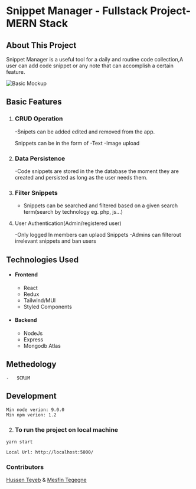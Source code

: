 # Snippet Manager - Fullstack Project-MERN Stack

## About This Project

Snippet Manager is a useful tool for a daily and routine code  collection,A user can add code snippet or any note that can accomplish a certain feature.

![Basic Mockup](https://github.com/mesfint/snippet-manager/blob/master/Snippet.png)


## Basic Features

1.  ### CRUD Operation 

    -Snipets can be added  edited and removed from the app.
 
     Snippets can be in the form of 
    -Text
    -Image upload

2.  ### Data Persistence

    -Code snippets are stored in the the database the moment they are created and persisted as long as the user needs them.

3.  ### Filter Snippets
    - Snippets can be searched and filtered based on a given search term(search by technology eg. php, js...)
    

4.    User Authentication(Admin/registered user)
    
         -Only logged In members can uplaod Snippets
         -Admins can filterout irrelevant snippets and ban users
   

## Technologies Used
   - ####  Frontend
      - React
      - Redux
      - Tailwind/MUI
      - Styled Components
      
  -  ####  Backend
      - NodeJs
      - Express
      - Mongodb Atlas

## Methedology
    -   SCRUM 
     
## Development

```
Min node verion: 9.0.0
Min npm verion: 1.2
```

2.  ### To run the project on local machine

```
yarn start

```
```
Local Url: http://localhost:5000/
```
### Contributors
  [Hussen Teyeb](https://github.com/ekramteyeb) & [Mesfin Tegegne](https://github.com/mesfint)




